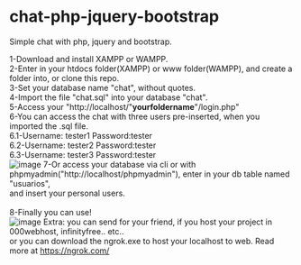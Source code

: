 # chat-php-jquery-bootstrap
Simple chat with php, jquery and bootstrap.

1-Download and install XAMPP or WAMPP.<br>
2-Enter in your htdocs folder(XAMPP) or www folder(WAMPP), and create a folder into, or clone this repo.<br>
3-Set your database name "chat", without quotes.<br>
4-Import the file "chat.sql" into your database "chat".<br>
5-Access your "http://localhost/"<b>yourfoldername</b>"/login.php"<br>
6-You can access the chat with three users pre-inserted, when you imported the .sql file.<br>
6.1-Username: tester1 Password:tester<br>
6.2-Username: tester2 Password:tester<br>
6.3-Username: tester3 Password:tester<br>
![image](https://user-images.githubusercontent.com/31996686/177085193-fae01975-d1d9-4196-890c-b2d289207362.png)
7-Or access your database via cli or with phpmyadmin("http://localhost/phpmyadmin"), enter in your db table named "usuarios",<br>
and insert your personal users.<br>
<br>
8-Finally you can use!<br>
![image](https://user-images.githubusercontent.com/31996686/177085554-d39b2169-ffe7-447c-b1e6-058d80803794.png)
Extra: you can send for your friend, if you host your project in 000webhost, infinityfree.. etc..<br>
or you can download the ngrok.exe to host your localhost to web. Read more at https://ngrok.com/<br>
